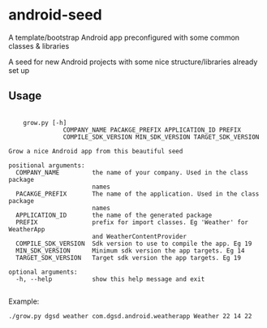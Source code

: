 android-seed
========

A template/bootstrap Android app preconfigured with some common classes &amp; libraries

A seed for new Android projects with some nice structure/libraries already set up

Usage
-----

<pre>
  <code>
    grow.py [-h]
               COMPANY_NAME PACAKGE_PREFIX APPLICATION_ID PREFIX
               COMPILE_SDK_VERSION MIN_SDK_VERSION TARGET_SDK_VERSION

Grow a nice Android app from this beautiful seed

positional arguments:
  COMPANY_NAME         the name of your company. Used in the class package
                       names
  PACAKGE_PREFIX       The name of the application. Used in the class package
                       names
  APPLICATION_ID       the name of the generated package
  PREFIX               prefix for import classes. Eg 'Weather' for WeatherApp
                       and WeatherContentProvider
  COMPILE_SDK_VERSION  Sdk version to use to compile the app. Eg 19
  MIN_SDK_VERSION      Minimum sdk version the app targets. Eg 14
  TARGET_SDK_VERSION   Target sdk version the app targets. Eg 19

optional arguments:
  -h, --help           show this help message and exit
  </code>
</pre>

Example:

`./grow.py dgsd weather com.dgsd.android.weatherapp Weather 22 14 22`